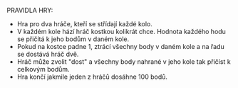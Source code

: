 PRAVIDLA HRY:

- Hra pro dva hráče, kteří se střídají každé kolo.
- V každém kole hází hráč kostkou kolikrát chce. Hodnota každého hodu se přičítá k jeho bodům v daném kole.
- Pokud na kostce padne 1, ztrácí všechny body v daném kole a na řadu se dostává hráč dvě.
- Hráč může zvolit "dost" a všechny body nahrané v jeho kole tak přičíst k celkovým bodům. 
- Hra končí jakmile jeden z hráčů dosáhne 100 bodů.

